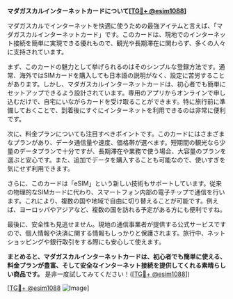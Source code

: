 **マダガスカルインターネットカードについて[[TG💪+ @esim1088](https://t.me/s/esim1088)]**

マダガスカルでインターネットを快適に使うための最強アイテムと言えば、「マダガスカルインターネットカード」です。このカードは、現地でのインターネット接続を簡単に実現できる優れもので、観光や長期滞在に関わらず、多くの人々に支持されています。

まず、このカードの魅力として挙げられるのはそのシンプルな登録方法です。通常、海外ではSIMカードを購入しても日本語の説明がなく、設定に苦労することがあります。しかし、マダガスカルインターネットカードは、初心者でも簡単にセットアップできるよう設計されています。専用のアプリからオンラインで申し込むだけで、自宅にいながらカードを受け取ることができます。特に旅行前に準備しておくことで、到着後にすぐにインターネットを利用できるのは非常に便利です。

次に、料金プランについても注目すべきポイントです。このカードにはさまざまなプランがあり、データ通信量や速度、価格帯が選べます。短期間の観光なら少量のデータプランで十分ですが、長期滞在や業務で使う場合、大容量のプランを選ぶと安心です。また、追加でデータを購入することも可能なので、使いすぎを気にせず利用できます。

さらに、このカードは「eSIM」という新しい技術もサポートしています。従来の物理的なSIMカードに代わり、スマートフォン内部の電子チップで通信を行います。これにより、複数の国や地域で自由に切り替えることが可能です。例えば、ヨーロッパやアジアなど、複数の国を訪れる予定がある方にも便利ですね。

最後に、安全性も見逃せません。現地の通信事業者が提供する公式サービスですので、個人情報や決済に関する情報もしっかりと保護されます。旅行中、ネットショッピングや銀行取引をする際にも安心して使えます。

**まとめると、マダガスカルインターネットカードは、初心者でも簡単に使える、料金プランが豊富、そして安全なインターネット接続を提供してくれる素晴らしい商品です。** 是非一度試してみてください！([[TG💪+ @esim1088](https://t.me/s/esim1088)])

[[TG💪+ @esim1088](https://t.me/s/esim1088) ![Image](https://i.postimg.cc/Y0z9fWf4/image.png)]